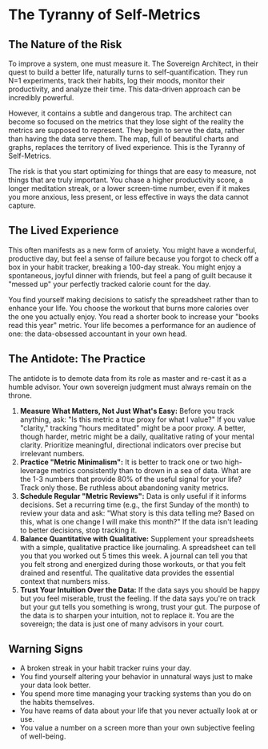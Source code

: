 
# The Tyranny of Self-Metrics

## The Nature of the Risk

To improve a system, one must measure it. The Sovereign Architect, in their quest to build a better life, naturally turns to self-quantification. They run N=1 experiments, track their habits, log their moods, monitor their productivity, and analyze their time. This data-driven approach can be incredibly powerful.

However, it contains a subtle and dangerous trap. The architect can become so focused on the metrics that they lose sight of the reality the metrics are supposed to represent. They begin to serve the data, rather than having the data serve them. The map, full of beautiful charts and graphs, replaces the territory of lived experience. This is the Tyranny of Self-Metrics.

The risk is that you start optimizing for things that are easy to measure, not things that are truly important. You chase a higher productivity score, a longer meditation streak, or a lower screen-time number, even if it makes you more anxious, less present, or less effective in ways the data cannot capture.

## The Lived Experience

This often manifests as a new form of anxiety. You might have a wonderful, productive day, but feel a sense of failure because you forgot to check off a box in your habit tracker, breaking a 100-day streak. You might enjoy a spontaneous, joyful dinner with friends, but feel a pang of guilt because it "messed up" your perfectly tracked calorie count for the day.

You find yourself making decisions to satisfy the spreadsheet rather than to enhance your life. You choose the workout that burns more calories over the one you actually enjoy. You read a shorter book to increase your "books read this year" metric. Your life becomes a performance for an audience of one: the data-obsessed accountant in your own head.

## The Antidote: The Practice

The antidote is to demote data from its role as master and re-cast it as a humble advisor. Your own sovereign judgment must always remain on the throne.

1.  **Measure What Matters, Not Just What's Easy:** Before you track anything, ask: "Is this metric a true proxy for what I value?" If you value "clarity," tracking "hours meditated" might be a poor proxy. A better, though harder, metric might be a daily, qualitative rating of your mental clarity. Prioritize meaningful, directional indicators over precise but irrelevant numbers.
2.  **Practice "Metric Minimalism":** It is better to track one or two high-leverage metrics consistently than to drown in a sea of data. What are the 1-3 numbers that provide 80% of the useful signal for your life? Track only those. Be ruthless about abandoning vanity metrics.
3.  **Schedule Regular "Metric Reviews":** Data is only useful if it informs decisions. Set a recurring time (e.g., the first Sunday of the month) to review your data and ask: "What story is this data telling me? Based on this, what is one change I will make this month?" If the data isn't leading to better decisions, stop tracking it.
4.  **Balance Quantitative with Qualitative:** Supplement your spreadsheets with a simple, qualitative practice like journaling. A spreadsheet can tell you that you worked out 5 times this week. A journal can tell you that you felt strong and energized during those workouts, or that you felt drained and resentful. The qualitative data provides the essential context that numbers miss.
5.  **Trust Your Intuition Over the Data:** If the data says you should be happy but you feel miserable, trust the feeling. If the data says you're on track but your gut tells you something is wrong, trust your gut. The purpose of the data is to sharpen your intuition, not to replace it. You are the sovereign; the data is just one of many advisors in your court.

## Warning Signs

*   A broken streak in your habit tracker ruins your day.
*   You find yourself altering your behavior in unnatural ways just to make your data look better.
*   You spend more time managing your tracking systems than you do on the habits themselves.
*   You have reams of data about your life that you never actually look at or use.
*   You value a number on a screen more than your own subjective feeling of well-being.
